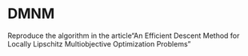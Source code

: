 # DMNM
Reproduce the algorithm in the article“An Efficient Descent Method for Locally Lipschitz Multiobjective Optimization Problems”
